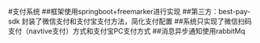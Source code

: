 #支付系统
##框架使用springboot+freemarker进行实现
##第三方：best-pay-sdk 封装了微信支付和支付宝支付方法，简化支付配置
##系统只实现了微信扫码支付（navtive支付）方式和支付宝PC支付方式
##消息异步通知使用rabbitMq

